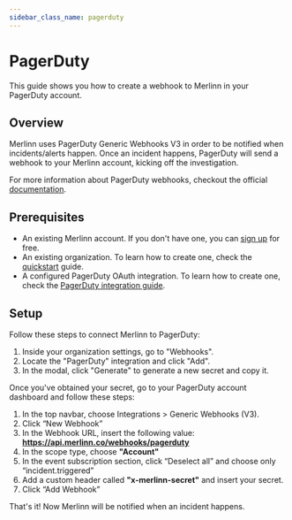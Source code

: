 ```yaml
---
sidebar_class_name: pagerduty
---
```


# PagerDuty

This guide shows you how to create a webhook to Merlinn in your PagerDuty account.

## Overview

Merlinn uses PagerDuty Generic Webhooks V3 in order to be notified when incidents/alerts happen. Once an incident happens, PagerDuty will send a webhook to your Merlinn account, kicking off the investigation.

For more information about PagerDuty webhooks, checkout the official [documentation](https://developer.pagerduty.com/docs/db0fa8c8984fc-overview).

## Prerequisites

- An existing Merlinn account. If you don't have one, you can [sign up](https://app.merlinn.co/) for free.
- An existing organization. To learn how to create one, check the [quickstart](../02-Quickstart.md) guide.
- A configured PagerDuty OAuth integration. To learn how to create one, check the [PagerDuty integration guide](../03-Integrations/02-PagerDuty.md).

## Setup

Follow these steps to connect Merlinn to PagerDuty:

1. Inside your organization settings, go to "Webhooks".
2. Locate the "PagerDuty" integration and click "Add".
3. In the modal, click "Generate" to generate a new secret and copy it.

Once you've obtained your secret, go to your PagerDuty account dashboard and follow these steps:

1. In the top navbar, choose Integrations > Generic Webhooks (V3).
2. Click “New Webhook”
3. In the Webhook URL, insert the following value: **https://api.merlinn.co/webhooks/pagerduty**
4. In the scope type, choose **"Account"**
5. In the event subscription section, click “Deselect all” and choose only “incident.triggered”
6. Add a custom header called **"x-merlinn-secret"** and insert your secret.
7. Click “Add Webhook”

That's it! Now Merlinn will be notified when an incident happens.
